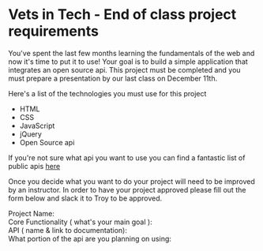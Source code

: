 # Vets in Tech - End of class project requirements

You've spent the last few months learning the fundamentals of the web and now it's time to put it to use! Your goal is to build a simple application that integrates an open source api. This project must be completed and you must prepare a presentation by our last class on December 11th.

Here's a list of the technologies you must use for this project
- HTML
- CSS
- JavaScript
- jQuery
- Open Source api 

If you're not sure what api you want to use you can find a fantastic list of public apis [here](https://github.com/toddmotto/public-apis)

Once you decide what you want to do your project will need to be improved by an instructor. In order to have your project approved please fill out the form below and slack it to Troy to be approved.

Project Name:  
Core Functionality ( what's your main goal ):  
API ( name & link to documentation):  
What portion of the api are you planning on using:  

